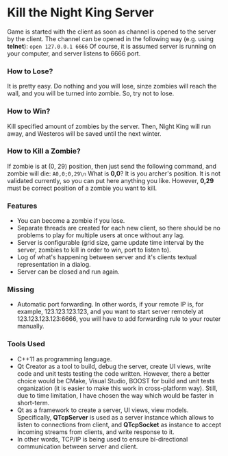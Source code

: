 # Kill the Night King Server

Game is started with the client as soon as channel is opened to the server by the client. The channel can be opened in the following way (e.g. using **telnet**):
`open 127.0.0.1 6666`
Of course, it is assumed server is running on your computer, and server listens to 6666 port.

### How to Lose?
It is pretty easy. Do nothing and you will lose, sinze zombies will reach the wall, and you will be turned into zombie. So, try not to lose.

### How to Win?
Kill specified amount of zombies by the server. Then, Night King will run away, and Westeros will be saved until the next winter.

### How to Kill a Zombie?
If zombie is at (0, 29) position, then just send the following command, and zombie will die:
`A0,0;0,29\n`
What is **0,0**? It is you archer's position. It is not validated currently, so you can put here anything you like. However, **0,29** must be correct position of a zombie you want to kill.

### Features
- You can become a zombie if you lose.
- Separate threads are created for each new client, so there should be no problems to play for multiple users at once without any lag.
- Server is configurable (grid size, game update time interval by the server, zombies to kill in order to win, port to listen to).
- Log of what's happening between server and it's clients textual representation in a dialog.
- Server can be closed and run again.

### Missing
- Automatic port forwarding. In other words, if your remote IP is, for example, 123.123.123.123, and you want to start server remotely at 123.123.123.123:6666, you will have to add forwarding rule to your router manually.

### Tools Used
- C++11 as programming language.
- Qt Creator as a tool to build, debug the server, create UI views, write code and unit tests testing the code written. However, there a better choice would be CMake, Visual Studio, BOOST for build and unit tests organization (it is easier to make this work in cross-platform way). Still, due to time limitation, I have chosen the way which would be faster in short-term.
- Qt as a framework to create a server, UI views, view models. Specifically, **QTcpServer** is used as a server instance which allows to listen to connections from client, and **QTcpSocket** as instance to accept incoming streams from clients, and write response to it.
- In other words, TCP/IP is being used to ensure bi-directional communication between server and client.